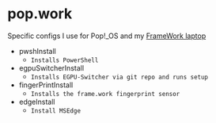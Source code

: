 # pop.work
Specific configs I use for Pop!_OS and my [FrameWork laptop](https://frame.work)

- pwshInstall
    - `Installs PowerShell`
- egpuSwitcherInstall
    - `Installs EGPU-Switcher via git repo and runs setup `
- fingerPrintInstall
    - `Installs the frame.work fingerprint sensor`
- edgeInstall
    - `Install MSEdge`
